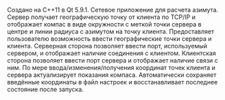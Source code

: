 Создано на С++11 в Qt 5.9.1. 
Сетевое приложение для расчета азимута. 
Сервер получает географическую точку от клиента по TCP/IP и отображает компас в виде окружности с меткой точки сервера в центре и линии радиуса с азимутом на точку клиента. Предоставляет пользователю возможность ввести географические точки сервера и клиента.
Серверная сторона позволяет ввести порт, используемый сервером, и отображает наличие соединения с клиентом. Клиентская сторона позволяет ввести порт сервера и отображает наличие связи с ним.
По мере ввода/изменения/получения координат точек клиента и сервера актуализирует показания компаса.
Автоматически сохраняет введённые координаты в файл настроек и восстанавливает последнее состояние после запуска.
